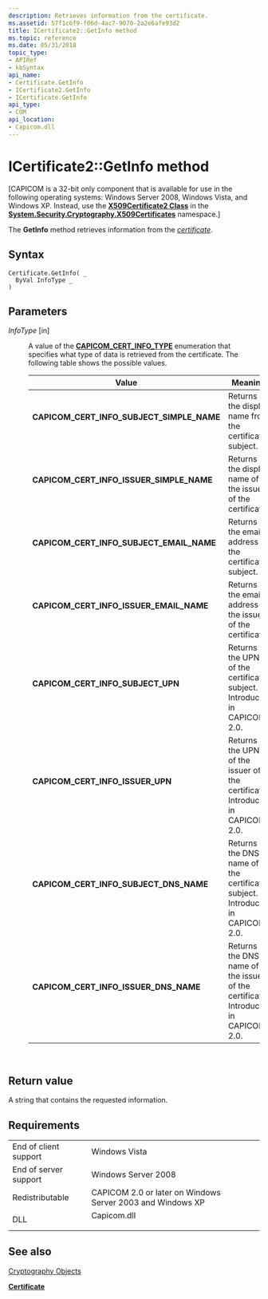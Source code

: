 ```yaml
---
description: Retrieves information from the certificate.
ms.assetid: 57f1c6f9-f06d-4ac7-9070-2a2e6afe93d2
title: ICertificate2::GetInfo method
ms.topic: reference
ms.date: 05/31/2018
topic_type:
- APIRef
- kbSyntax
api_name:
- Certificate.GetInfo
- ICertificate2.GetInfo
- ICertificate.GetInfo
api_type:
- COM
api_location:
- Capicom.dll
---
```


# ICertificate2::GetInfo method

\[CAPICOM is a 32-bit only component that is available for use in the following operating systems: Windows Server 2008, Windows Vista, and Windows XP. Instead, use the [**X509Certificate2 Class**](/previous-versions/windows/embedded/hh424017(v=msdn.10)) in the [**System.Security.Cryptography.X509Certificates**](/dotnet/api/system.security.cryptography.x509certificates.publickey.-ctor?view=netcore-3.1) namespace.\]

The **GetInfo** method retrieves information from the [*certificate*](../secgloss/c-gly.md).

## Syntax


```VB
Certificate.GetInfo( _
  ByVal InfoType _
)
```



## Parameters

<dl> <dt>

*InfoType* \[in\]
</dt> <dd>

A value of the [**CAPICOM\_CERT\_INFO\_TYPE**](capicom-cert-info-type.md) enumeration that specifies what type of data is retrieved from the certificate. The following table shows the possible values.



| Value                                                                                                                                                                                                                                     | Meaning                                                                                      |
|-------------------------------------------------------------------------------------------------------------------------------------------------------------------------------------------------------------------------------------------|----------------------------------------------------------------------------------------------|
| <span id="CAPICOM_CERT_INFO_SUBJECT_SIMPLE_NAME"></span><span id="capicom_cert_info_subject_simple_name"></span><dl> <dt>**CAPICOM\_CERT\_INFO\_SUBJECT\_SIMPLE\_NAME**</dt> </dl> | Returns the display name from the certificate subject.<br/>                            |
| <span id="CAPICOM_CERT_INFO_ISSUER_SIMPLE_NAME"></span><span id="capicom_cert_info_issuer_simple_name"></span><dl> <dt>**CAPICOM\_CERT\_INFO\_ISSUER\_SIMPLE\_NAME**</dt> </dl>    | Returns the display name of the issuer of the certificate.<br/>                        |
| <span id="CAPICOM_CERT_INFO_SUBJECT_EMAIL_NAME"></span><span id="capicom_cert_info_subject_email_name"></span><dl> <dt>**CAPICOM\_CERT\_INFO\_SUBJECT\_EMAIL\_NAME**</dt> </dl>    | Returns the email address of the certificate subject.<br/>                             |
| <span id="CAPICOM_CERT_INFO_ISSUER_EMAIL_NAME"></span><span id="capicom_cert_info_issuer_email_name"></span><dl> <dt>**CAPICOM\_CERT\_INFO\_ISSUER\_EMAIL\_NAME**</dt> </dl>       | Returns the email address of the issuer of the certificate.<br/>                       |
| <span id="CAPICOM_CERT_INFO_SUBJECT_UPN"></span><span id="capicom_cert_info_subject_upn"></span><dl> <dt>**CAPICOM\_CERT\_INFO\_SUBJECT\_UPN**</dt> </dl>                          | Returns the UPN of the certificate subject. Introduced in CAPICOM 2.0.<br/>            |
| <span id="CAPICOM_CERT_INFO_ISSUER_UPN"></span><span id="capicom_cert_info_issuer_upn"></span><dl> <dt>**CAPICOM\_CERT\_INFO\_ISSUER\_UPN**</dt> </dl>                             | Returns the UPN of the issuer of the certificate. Introduced in CAPICOM 2.0.<br/>      |
| <span id="CAPICOM_CERT_INFO_SUBJECT_DNS_NAME"></span><span id="capicom_cert_info_subject_dns_name"></span><dl> <dt>**CAPICOM\_CERT\_INFO\_SUBJECT\_DNS\_NAME**</dt> </dl>          | Returns the DNS name of the certificate subject. Introduced in CAPICOM 2.0.<br/>       |
| <span id="CAPICOM_CERT_INFO_ISSUER_DNS_NAME"></span><span id="capicom_cert_info_issuer_dns_name"></span><dl> <dt>**CAPICOM\_CERT\_INFO\_ISSUER\_DNS\_NAME**</dt> </dl>             | Returns the DNS name of the issuer of the certificate. Introduced in CAPICOM 2.0.<br/> |



 

</dd> </dl>

## Return value

A string that contains the requested information.

## Requirements



|                                  |                                                                                        |
|----------------------------------|----------------------------------------------------------------------------------------|
| End of client support<br/> | Windows Vista<br/>                                                               |
| End of server support<br/> | Windows Server 2008<br/>                                                         |
| Redistributable<br/>       | CAPICOM 2.0 or later on Windows Server 2003 and Windows XP<br/>                  |
| DLL<br/>                   | <dl> <dt>Capicom.dll</dt> </dl> |



## See also

<dl> <dt>

[Cryptography Objects](cryptography-objects.md)
</dt> <dt>

[**Certificate**](certificate.md)
</dt> </dl>

 

 
